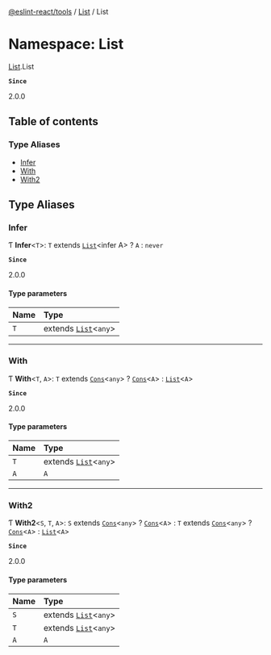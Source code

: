 [@eslint-react/tools](../README.md) / [List](List.md) / List

# Namespace: List

[List](List.md).List

**`Since`**

2.0.0

## Table of contents

### Type Aliases

- [Infer](List.List.md#infer)
- [With](List.List.md#with)
- [With2](List.List.md#with2)

## Type Aliases

### Infer

Ƭ **Infer**\<`T`\>: `T` extends [`List`](List.md#list)\<infer A\> ? `A` : `never`

**`Since`**

2.0.0

#### Type parameters

| Name | Type                                    |
| :--- | :-------------------------------------- |
| `T`  | extends [`List`](List.md#list)\<`any`\> |

---

### With

Ƭ **With**\<`T`, `A`\>: `T` extends [`Cons`](../interfaces/List.Cons.md)\<`any`\> ? [`Cons`](../interfaces/List.Cons.md)\<`A`\> : [`List`](List.md#list)\<`A`\>

**`Since`**

2.0.0

#### Type parameters

| Name | Type                                    |
| :--- | :-------------------------------------- |
| `T`  | extends [`List`](List.md#list)\<`any`\> |
| `A`  | `A`                                     |

---

### With2

Ƭ **With2**\<`S`, `T`, `A`\>: `S` extends [`Cons`](../interfaces/List.Cons.md)\<`any`\> ? [`Cons`](../interfaces/List.Cons.md)\<`A`\> : `T` extends [`Cons`](../interfaces/List.Cons.md)\<`any`\> ? [`Cons`](../interfaces/List.Cons.md)\<`A`\> : [`List`](List.md#list)\<`A`\>

**`Since`**

2.0.0

#### Type parameters

| Name | Type                                    |
| :--- | :-------------------------------------- |
| `S`  | extends [`List`](List.md#list)\<`any`\> |
| `T`  | extends [`List`](List.md#list)\<`any`\> |
| `A`  | `A`                                     |
